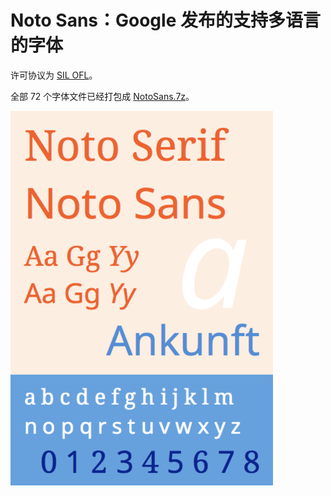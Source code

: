 # Noto Sans：Google 发布的支持多语言的字体

许可协议为 [SIL OFL](https://scripts.sil.org/OFL)。

全部 72 个字体文件已经打包成 [NotoSans.7z](NotoSans.7z)。

![Preview](preview.png)
